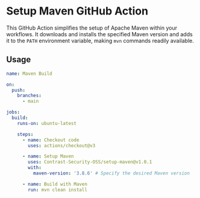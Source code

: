 # Setup Maven GitHub Action

This GitHub Action simplifies the setup of Apache Maven within your workflows. It downloads and installs the specified Maven version and adds it to the `PATH` environment variable, making `mvn` commands readily available.

## Usage

```yaml
name: Maven Build

on:
  push:
    branches:
      - main

jobs:
  build:
    runs-on: ubuntu-latest

    steps:
      - name: Checkout code
        uses: actions/checkout@v3

      - name: Setup Maven
        uses: Contrast-Security-OSS/setup-maven@v1.0.1 
        with:
          maven-version: '3.8.6' # Specify the desired Maven version

      - name: Build with Maven
        run: mvn clean install
